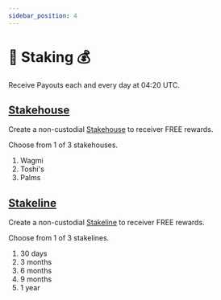 ```yaml
---
sidebar_position: 4
---
```


# 🥩 Staking 💰

Receive Payouts each and every day at 04:20 UTC.


## [Stakehouse](staking/stakehouse)

Create a non-custodial [Stakehouse](staking/stakehouse) to receiver FREE rewards.

Choose from 1 of 3 stakehouses.
1. Wagmi
2. Toshi's
3. Palms


## [Stakeline](staking/stakeline)

Create a non-custodial [Stakeline](staking/stakeline) to receiver FREE rewards.

Choose from 1 of 3 stakelines.
1. 30 days
2. 3 months
3. 6 months
4. 9 months
5. 1 year

